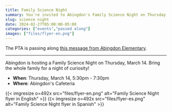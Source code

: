 ```yaml
--- 
title: Family Science Night
summary: You're invited to Abingdon's Family Science Night on Thursday, March 14.
slug: science night
date: 2024-02-27T05:00:00-05:00
categories: ["events","passed along"]
images: ["files/flyer-en.png"]
---
```


The PTA is passing along [this message from Abingdon Elementary](https://abingdon.apsva.us/post/abingdon-science-night/).

---

Abingdon is hosting a Family Science Night on Thursday, March 14. Bring the whole family for a night of curiosity!

- **When**: Thursday, March 14, 5:30pm - 7:30pm
- **Where**: Abingdon's Cafeteria

{{< imgresize o=492x src="files/flyer-en.png" alt="Family Science Night flyer in English" >}}
{{< imgresize o=492x src="files/flyer-es.png" alt="Family Science Night flyer in Spanish" >}}